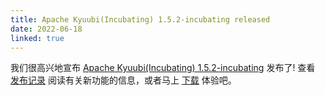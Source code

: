 ```yaml
---
title: Apache Kyuubi(Incubating) 1.5.2-incubating released
date: 2022-06-18
linked: true
---
```

<!---
  Licensed under the Apache License, Version 2.0 (the "License");
  you may not use this file except in compliance with the License.
  You may obtain a copy of the License at

   http://www.apache.org/licenses/LICENSE-2.0

  Unless required by applicable law or agreed to in writing, software
  distributed under the License is distributed on an "AS IS" BASIS,
  WITHOUT WARRANTIES OR CONDITIONS OF ANY KIND, either express or implied.
  See the License for the specific language governing permissions and
  limitations under the License. See accompanying LICENSE file.
-->

我们很高兴地宣布 [Apache Kyuubi(Incubating) 1.5.2-incubating](/zh/release/1.5.2-incubating.html) 发布了! 查看 [发布记录](/zh/release/1.5.2-incubating.html) 阅读有关新功能的信息，或者马上 [下载](/zh/releases.html) 体验吧。
